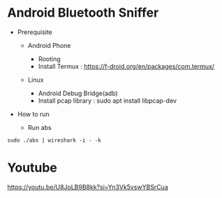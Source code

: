 Android Bluetooth Sniffer
===

* Prerequisite
  * Android Phone
    * Rooting
    * Install Termux : https://f-droid.org/en/packages/com.termux/

  * Linux
    * Android Debug Bridge(adb)
    * Install pcap library : sudo apt install libpcap-dev

* How to run
  * Run abs
```
sudo ./abs | wireshark -i - -k
```

Youtube
===
https://youtu.be/U8JoLB9B8kk?si=Yn3Vk5vswYBSrCua
